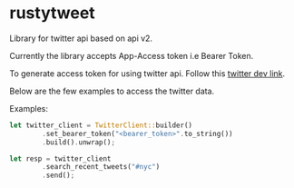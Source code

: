 # rustytweet

Library for twitter api based on api v2.

Currently the library accepts App-Access token i.e Bearer Token.

To generate access token for using twitter api. Follow this [twitter dev link](https://developer.twitter.com/en/docs/authentication/oauth-2-0/application-only).

Below are the few examples to access the twitter data.

Examples:

```rust
let twitter_client = TwitterClient::builder()
        .set_bearer_token("<bearer_token>".to_string())
        .build().unwrap();

let resp = twitter_client
        .search_recent_tweets("#nyc")
        .send();

```
